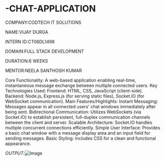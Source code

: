 # -CHAT-APPLICATION

COMPANY:CODTECH IT SOLUTIONS

NAME:VIJAY DURGA

INTERN ID:CT06DL1498

DOMAIN:FULL STACK DEVELOPMENT

DURATION:6 WEEKS

MENTOR:NEELA SANTHOSH KUMAR

Core Functionality: A web-based application enabling real-time, instantaneous message exchange between multiple connected users.
Key Technologies Used:
Frontend: HTML, CSS, JavaScript (client-side).
Backend: Node.js, Express.js (for serving static files), Socket.IO (for WebSocket communication).
Main Features/Highlights:
Instant Messaging: Messages appear in all connected users' chat windows immediately after being sent.
Bidirectional Communication: Utilizes WebSockets (via Socket.IO) to establish persistent, full-duplex communication channels between the client and server.
Scalable Architecture: Socket.IO handles multiple concurrent connections efficiently.
Simple User Interface: Provides a basic chat window with a message display area and an input field for sending messages.
Basic Styling: Includes CSS for a clean and functional appearance.

*OUTPUT*:![Image](https://github.com/user-attachments/assets/2a572169-87dc-4184-9493-202dce5a6d3d)
